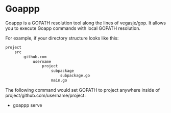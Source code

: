 Goappp
===

Goappp is a GOPATH resolution tool along the lines of vegasje/gop. It allows you to execute Goapp commands with local GOPATH resolution.

For example, if your directory structure looks like this:

```sh
project
	src
		github.com
			username
				project
					subpackage
						subpackage.go
					main.go
```

The following command would set GOPATH to project anywhere inside of project/github.com/username/project:
- goappp serve
